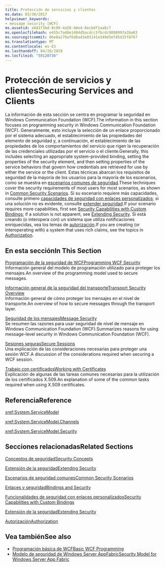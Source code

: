 ```yaml
---
title: Protección de servicios y clientes
ms.date: 03/30/2017
helpviewer_keywords:
- message security [WCF]
ms.assetid: e681f3bd-0c09-4a58-b0e4-0ecbdf1aa6c7
ms.openlocfilehash: e455c7a48e1484d5acdcc5f6cdc9098997a3ba83
ms.sourcegitcommit: 0be8a279af6d8a43e03141e349d3efd5d35f8767
ms.translationtype: MT
ms.contentlocale: es-ES
ms.lasthandoff: 04/18/2019
ms.locfileid: "59120736"
---
```

# <a name="securing-services-and-clients"></a><span data-ttu-id="ce3ff-102">Protección de servicios y clientes</span><span class="sxs-lookup"><span data-stu-id="ce3ff-102">Securing Services and Clients</span></span>
<span data-ttu-id="ce3ff-103">La información de esta sección se centra en programar la seguridad en Windows Communication Foundation (WCF).</span><span class="sxs-lookup"><span data-stu-id="ce3ff-103">The information in this section focuses on programming security in Windows Communication Foundation (WCF).</span></span> <span data-ttu-id="ce3ff-104">Generalmente, esto incluye la selección de un enlace proporcionado por el sistema adecuado, el establecimiento de las propiedades del elemento de seguridad y, a continuación, el establecimiento de las propiedades de los comportamientos del servicio que rigen la recuperación de las credenciales utilizadas por el servicio o el cliente.</span><span class="sxs-lookup"><span data-stu-id="ce3ff-104">Generally, this includes selecting an appropriate system-provided binding, setting the properties of the security element, and then setting properties of the service behaviors that govern how credentials are retrieved for use by either the service or the client.</span></span> <span data-ttu-id="ce3ff-105">Estas técnicas abarcan los requisitos de seguridad de la mayoría de los usuarios para la mayoría de los escenarios, como se muestra en [escenarios comunes de seguridad](../../../../docs/framework/wcf/feature-details/common-security-scenarios.md).</span><span class="sxs-lookup"><span data-stu-id="ce3ff-105">These techniques cover the security requirements of most users for most scenarios, as shown in [Common Security Scenarios](../../../../docs/framework/wcf/feature-details/common-security-scenarios.md).</span></span> <span data-ttu-id="ce3ff-106">Si su escenario requiere más capacidades, consulte primero [capacidades de seguridad con enlaces personalizados](../../../../docs/framework/wcf/feature-details/security-capabilities-with-custom-bindings.md); si una solución no es evidente, consulte [extender seguridad](../../../../docs/framework/wcf/extending/extending-security.md).</span><span class="sxs-lookup"><span data-stu-id="ce3ff-106">If your scenario requires more capabilities, first see [Security Capabilities with Custom Bindings](../../../../docs/framework/wcf/feature-details/security-capabilities-with-custom-bindings.md); if a solution is not apparent, see [Extending Security](../../../../docs/framework/wcf/extending/extending-security.md).</span></span> <span data-ttu-id="ce3ff-107">Si está creando (o interopera con) un sistema que utiliza notificaciones enriquecidas, vea los temas de [autorización](../../../../docs/framework/wcf/feature-details/authorization-in-wcf.md).</span><span class="sxs-lookup"><span data-stu-id="ce3ff-107">If you are creating (or interoperating with) a system that uses rich claims, see the topics in [Authorization](../../../../docs/framework/wcf/feature-details/authorization-in-wcf.md).</span></span>  
  
## <a name="in-this-section"></a><span data-ttu-id="ce3ff-108">En esta sección</span><span class="sxs-lookup"><span data-stu-id="ce3ff-108">In This Section</span></span>  
 [<span data-ttu-id="ce3ff-109">Programación de la seguridad de WCF</span><span class="sxs-lookup"><span data-stu-id="ce3ff-109">Programming WCF Security</span></span>](../../../../docs/framework/wcf/feature-details/programming-wcf-security.md)  
 <span data-ttu-id="ce3ff-110">Información general del modelo de programación utilizado para proteger los mensajes.</span><span class="sxs-lookup"><span data-stu-id="ce3ff-110">An overview of the programming model used to secure messages.</span></span>  
  
 [<span data-ttu-id="ce3ff-111">Información general de la seguridad del transporte</span><span class="sxs-lookup"><span data-stu-id="ce3ff-111">Transport Security Overview</span></span>](../../../../docs/framework/wcf/feature-details/transport-security-overview.md)  
 <span data-ttu-id="ce3ff-112">Información general de cómo proteger los mensajes en el nivel de transporte.</span><span class="sxs-lookup"><span data-stu-id="ce3ff-112">An overview of how to secure messages through the transport layer.</span></span>  
  
 [<span data-ttu-id="ce3ff-113">Seguridad de los mensajes</span><span class="sxs-lookup"><span data-stu-id="ce3ff-113">Message Security</span></span>](../../../../docs/framework/wcf/feature-details/message-security-in-wcf.md)  
 <span data-ttu-id="ce3ff-114">Se resumen las razones para usar seguridad de nivel de mensaje en Windows Communication Foundation (WCF).</span><span class="sxs-lookup"><span data-stu-id="ce3ff-114">Summarizes reasons for using message-level security in Windows Communication Foundation (WCF).</span></span>  
  
 [<span data-ttu-id="ce3ff-115">Sesiones seguras</span><span class="sxs-lookup"><span data-stu-id="ce3ff-115">Secure Sessions</span></span>](../../../../docs/framework/wcf/feature-details/secure-sessions.md)  
 <span data-ttu-id="ce3ff-116">Una explicación de las consideraciones necesarias para proteger una sesión WCF.</span><span class="sxs-lookup"><span data-stu-id="ce3ff-116">A discussion of the considerations required when securing a WCF session.</span></span>  
  
 [<span data-ttu-id="ce3ff-117">Trabajo con certificados</span><span class="sxs-lookup"><span data-stu-id="ce3ff-117">Working with Certificates</span></span>](../../../../docs/framework/wcf/feature-details/working-with-certificates.md)  
 <span data-ttu-id="ce3ff-118">Explicación de algunas de las tareas comunes necesarias para la utilización de los certificados X.509.</span><span class="sxs-lookup"><span data-stu-id="ce3ff-118">An explanation of some of the common tasks required when using X.509 certificates.</span></span>  
  
## <a name="reference"></a><span data-ttu-id="ce3ff-119">Referencia</span><span class="sxs-lookup"><span data-stu-id="ce3ff-119">Reference</span></span>  
 <xref:System.ServiceModel>  
  
 <xref:System.ServiceModel.Channels>  
  
 <xref:System.ServiceModel.Security>  
  
## <a name="related-sections"></a><span data-ttu-id="ce3ff-120">Secciones relacionadas</span><span class="sxs-lookup"><span data-stu-id="ce3ff-120">Related Sections</span></span>  
 [<span data-ttu-id="ce3ff-121">Conceptos de seguridad</span><span class="sxs-lookup"><span data-stu-id="ce3ff-121">Security Concepts</span></span>](../../../../docs/framework/wcf/feature-details/security-concepts.md)  
  
 [<span data-ttu-id="ce3ff-122">Extensión de la seguridad</span><span class="sxs-lookup"><span data-stu-id="ce3ff-122">Extending Security</span></span>](../../../../docs/framework/wcf/extending/extending-security.md)  
  
 [<span data-ttu-id="ce3ff-123">Escenarios de seguridad comunes</span><span class="sxs-lookup"><span data-stu-id="ce3ff-123">Common Security Scenarios</span></span>](../../../../docs/framework/wcf/feature-details/common-security-scenarios.md)  
  
 [<span data-ttu-id="ce3ff-124">Enlaces y seguridad</span><span class="sxs-lookup"><span data-stu-id="ce3ff-124">Bindings and Security</span></span>](../../../../docs/framework/wcf/feature-details/bindings-and-security.md)  
  
 [<span data-ttu-id="ce3ff-125">Funcionalidades de seguridad con enlaces personalizados</span><span class="sxs-lookup"><span data-stu-id="ce3ff-125">Security Capabilities with Custom Bindings</span></span>](../../../../docs/framework/wcf/feature-details/security-capabilities-with-custom-bindings.md)  
  
 [<span data-ttu-id="ce3ff-126">Extensión de la seguridad</span><span class="sxs-lookup"><span data-stu-id="ce3ff-126">Extending Security</span></span>](../../../../docs/framework/wcf/extending/extending-security.md)  
  
 [<span data-ttu-id="ce3ff-127">Autorización</span><span class="sxs-lookup"><span data-stu-id="ce3ff-127">Authorization</span></span>](../../../../docs/framework/wcf/feature-details/authorization-in-wcf.md)  
  
## <a name="see-also"></a><span data-ttu-id="ce3ff-128">Vea también</span><span class="sxs-lookup"><span data-stu-id="ce3ff-128">See also</span></span>

- [<span data-ttu-id="ce3ff-129">Programación básica de WCF</span><span class="sxs-lookup"><span data-stu-id="ce3ff-129">Basic WCF Programming</span></span>](../../../../docs/framework/wcf/basic-wcf-programming.md)
- [<span data-ttu-id="ce3ff-130">Modelo de seguridad de Windows Server AppFabric</span><span class="sxs-lookup"><span data-stu-id="ce3ff-130">Security Model for Windows Server App Fabric</span></span>](https://go.microsoft.com/fwlink/?LinkID=201279&clcid=0x409)
